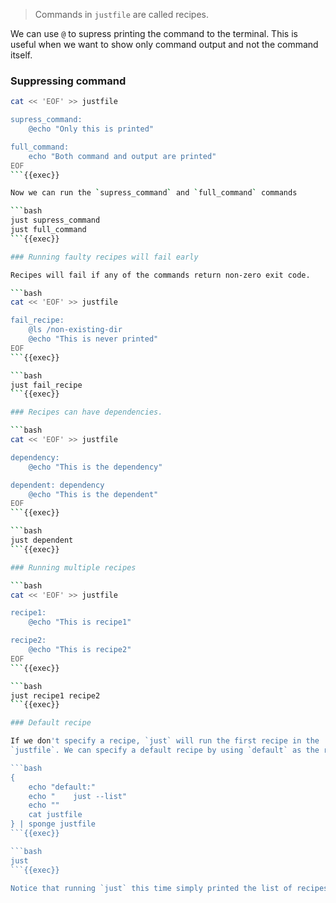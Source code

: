 > Commands in `justfile` are called recipes. 

We can use `@` to supress printing the command to the terminal. This is useful when we want to
show only command output and not the command itself.

### Suppressing command

```bash
cat << 'EOF' >> justfile

supress_command:
    @echo "Only this is printed"

full_command:
    echo "Both command and output are printed"
EOF
```{{exec}}

Now we can run the `supress_command` and `full_command` commands

```bash
just supress_command
just full_command
```{{exec}}

### Running faulty recipes will fail early

Recipes will fail if any of the commands return non-zero exit code.

```bash
cat << 'EOF' >> justfile

fail_recipe:
    @ls /non-existing-dir
    @echo "This is never printed"
EOF
```{{exec}}

```bash
just fail_recipe
```{{exec}}

### Recipes can have dependencies.

```bash
cat << 'EOF' >> justfile

dependency:
    @echo "This is the dependency"

dependent: dependency
    @echo "This is the dependent"
EOF
```{{exec}}

```bash
just dependent
```{{exec}}

### Running multiple recipes

```bash
cat << 'EOF' >> justfile

recipe1:
    @echo "This is recipe1"

recipe2:
    @echo "This is recipe2"
EOF
```{{exec}}

```bash
just recipe1 recipe2
```{{exec}}

### Default recipe

If we don't specify a recipe, `just` will run the first recipe in the
`justfile`. We can specify a default recipe by using `default` as the recipe name.

```bash
{
    echo "default:"
    echo "    just --list"
    echo ""
    cat justfile
} | sponge justfile
```{{exec}}

```bash
just
```{{exec}}

Notice that running `just` this time simply printed the list of recipes.


